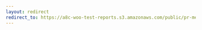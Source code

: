 ```yaml
---
layout: redirect
redirect_to: https://a8c-woo-test-reports.s3.amazonaws.com/public/pr-merge/44507/api/index.html
---
```

